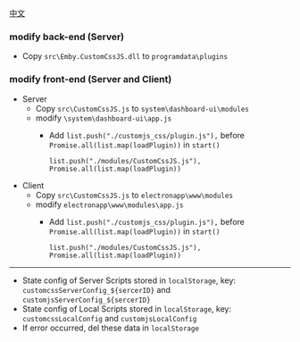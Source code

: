 [中文](README.md)
### modify back-end (Server)
- Copy `src\Emby.CustomCssJS.dll` to `programdata\plugins`

### modify front-end (Server and Client)
- Server
  - Copy `src\CustomCssJS.js` to `system\dashboard-ui\modules`
  - modify `\system\dashboard-ui\app.js`
    - Add `list.push("./customjs_css/plugin.js"),` before `Promise.all(list.map(loadPlugin))` in `start()`
  
      ```
      list.push("./modules/CustomCssJS.js"),
      Promise.all(list.map(loadPlugin))
      ```
- Client
  - Copy `src\CustomCssJS.js` to `electronapp\www\modules`
  - modify `electronapp\www\modules\app.js`
    - Add `list.push("./customjs_css/plugin.js"),` before `Promise.all(list.map(loadPlugin))` in `start()`
  
      ```
      list.push("./modules/CustomCssJS.js"),
      Promise.all(list.map(loadPlugin))
      ```
***
- State config of Server Scripts stored in `localStorage`, key: `customcssServerConfig_${sercerID}` and `customjsServerConfig_${sercerID}`
- State config of Local Scripts stored in `localStorage`, key: `customcssLocalConfig` and `customjsLocalConfig`
- If error occurred, del these data in `localStorage`